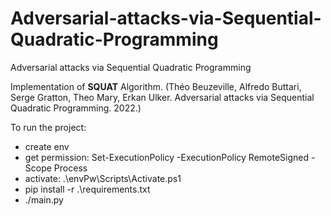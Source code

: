 # Adversarial-attacks-via-Sequential-Quadratic-Programming
Adversarial attacks via Sequential Quadratic Programming

Implementation of **SQUAT** Algorithm. (Théo Beuzeville, Alfredo Buttari, Serge Gratton, Theo Mary, Erkan Ulker. Adversarial attacks via Sequential Quadratic Programming. 2022.)

To run the project:
  - create env 
  - get permission: Set-ExecutionPolicy -ExecutionPolicy RemoteSigned -Scope Process
  - activate: .\envPw\Scripts\Activate.ps1
  - pip install -r .\requirements.txt
  - ./main.py

